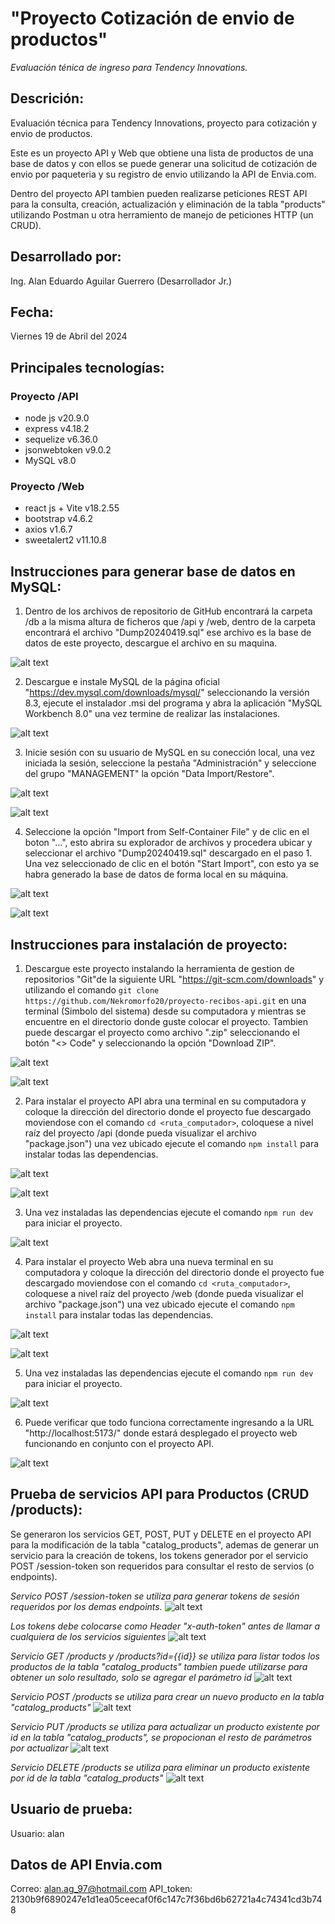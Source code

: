 # "Proyecto Cotización de envio de productos"
*Evaluación ténica de ingreso para Tendency Innovations.*

## Descrición:
Evaluación técnica para Tendency Innovations, proyecto para cotización y envio de productos.

Este es un proyecto API y Web que obtiene una lista de productos de una base de datos y con ellos se puede generar una solicitud de cotización de envio por paqueteria y su registro de envio utilizando la API de Envia.com.

Dentro del proyecto API tambien pueden realizarse peticiones REST API para la consulta, creación, actualización y eliminación de la tabla "products" utilizando Postman u otra herramiento de manejo de peticiones HTTP (un CRUD).

## Desarrollado por:
Ing. Alan Eduardo Aguilar Guerrero (Desarrollador Jr.)

## Fecha:
Viernes 19 de Abril del 2024

## Principales tecnologías:
### Proyecto /API
* node js v20.9.0
* express v4.18.2
* sequelize v6.36.0
* jsonwebtoken v9.0.2
* MySQL v8.0

### Proyecto /Web
* react js + Vite v18.2.55
* bootstrap v4.6.2
* axios v1.6.7
* sweetalert2 v11.10.8

## Instrucciones para generar base de datos en MySQL:
1. Dentro de los archivos de repositorio de GitHub encontrará la carpeta /db a la misma altura de ficheros que /api y /web, dentro de la carpeta encontrará el archivo "Dump20240419.sql" ese archivo es la base de datos de este proyecto, descargue el archivo en su maquina.

![alt text](img_documentation/image9.png)

2. Descargue e instale MySQL de la página oficial "https://dev.mysql.com/downloads/mysql/" seleccionando la versión 8.3, ejecute el instalador .msi del programa y abra la aplicación "MySQL Workbench 8.0" una vez termine de realizar las instalaciones.

![alt text](img_documentation/image10.png)

3. Inicie sesión con su usuario de MySQL en su conección local, una vez iniciada la sesión, seleccione la pestaña "Administración" y seleccione del grupo "MANAGEMENT" la opción "Data Import/Restore".

![alt text](img_documentation/image11.png)

![alt text](img_documentation/image12.png)

4. Seleccione la opción "Import from Self-Container File" y de clic en el boton "...", esto abrira su explorador de archivos y procedera ubicar y seleccionar el archivo "Dump20240419.sql" descargado en el paso 1.
Una vez seleccionado de clic en el botón "Start Import", con esto ya se habra generado la base de datos de forma local en su máquina.

![alt text](img_documentation/image13.png)

![alt text](img_documentation/image14.png)

## Instrucciones para instalación de proyecto:
1. Descargue este proyecto instalando la herramienta de gestion de repositorios "Git"de la siguiente URL "https://git-scm.com/downloads" y utilizando el comando `git clone https://github.com/Nekromorfo20/proyecto-recibos-api.git` en una terminal (Simbolo del sistema) desde su computadora y mientras se encuentre en el directorio donde guste colocar el proyecto. Tambien puede descargar el proyecto como archivo ".zip" seleccionando el botón "<> Code" y seleccionando la opción "Download ZIP".

![alt text](img_documentation/image1.png)

![alt text](img_documentation/image2.png)

2. Para instalar el proyecto API abra una terminal en su computadora y coloque la dirección del directorio donde el proyecto fue descargado moviendose con el comando `cd <ruta_computador>`, coloquese a nivel raíz del proyecto /api (donde pueda visualizar el archivo "package.json") una vez ubicado ejecute el comando `npm install` para instalar todas las dependencias.

![alt text](img_documentation/image3.png)

![alt text](img_documentation/image4.png)

3. Una vez instaladas las dependencias ejecute el comando `npm run dev` para iniciar el proyecto.

![alt text](img_documentation/image5.png)

4. Para instalar el proyecto Web abra una nueva terminal en su computadora y coloque la dirección del directorio donde el proyecto fue descargado moviendose con el comando `cd <ruta_computador>`, coloquese a nivel raíz del proyecto /web (donde pueda visualizar el archivo "package.json") una vez ubicado ejecute el comando `npm install` para instalar todas las dependencias.

![alt text](img_documentation/image3.png)

![alt text](img_documentation/image6.png)

5. Una vez instaladas las dependencias ejecute el comando `npm run dev` para iniciar el proyecto.

![alt text](img_documentation/image7.png)

6. Puede verificar que todo funciona correctamente ingresando a la URL "http://localhost:5173/" donde estará desplegado el proyecto web funcionando en conjunto con el proyecto API.

![alt text](img_documentation/image8.png)

## Prueba de servicios API para Productos (CRUD /products):
Se generaron los servicios GET, POST, PUT y DELETE en el proyecto API para la modificación de la tabla "catalog_products", ademas de generar un servicio para la creación de tokens, los tokens generador por el servicio POST /session-token son requeridos para consultar el resto de servios (o endpoints).

*Servico POST /session-token se utiliza para generar tokens de sesión requeridos por los demas endpoints.*
![alt text](img_documentation/image15.png)

*Los tokens debe colocarse como Header "x-auth-token" antes de llamar a cualquiera de los servicios siguientes*
![alt text](img_documentation/image20.png)

*Servicio GET /products y /products?id={{id}} se utiliza para listar todos los productos de la tabla "catalog_products" tambien puede utilizarse para obtener un solo resultado, solo se agregar el parámetro id*
![alt text](img_documentation/image16.png)

*Servicio POST /products se utiliza para crear un nuevo producto en la tabla "catalog_products"*
![alt text](img_documentation/image17.png)

*Servicio PUT /products se utiliza para actualizar un producto existente por id en la tabla "catalog_products", se propocionan el resto de parámetros por actualizar*
![alt text](img_documentation/image18.png)

*Servicio DELETE /products se utiliza para eliminar un producto existente por id de la tabla "catalog_products"*
![alt text](img_documentation/image19.png)

## Usuario de prueba:
Usuario: alan

## Datos de API Envia.com
Correo: alan.ag_97@hotmail.com
API_token: 2130b9f6890247e1d1ea05ceecaf0f6c147c7f36bd6b62721a4c74341cd3b748